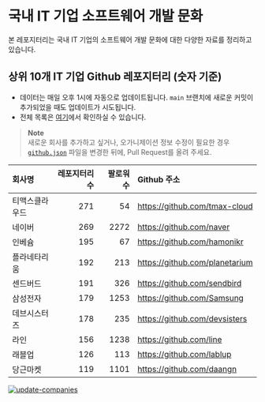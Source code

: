 # 국내 IT 기업 소프트웨어 개발 문화
본 레포지터리는 국내 IT 기업의 소프트웨어 개발 문화에 대한 다양한 자료를 정리하고 있습니다.

## 상위 10개 IT 기업 Github 레포지터리 (숫자 기준)

- 데이터는 매일 오후 1시에 자동으로 업데이트됩니다. `main` 브랜치에 새로운 커밋이 추가되었을 때도 업데이트가 시도됩니다.
- 전체 목록은 [여기](./github.md)에서 확인하실 수 있습니다.

> **Note**<br />
> 새로운 회사를 추가하고 싶거나, 오가니제이션 정보 수정이 필요한 경우 [`github.json`](./github.json) 파일을 변경한 뒤에, Pull Request를 올려 주세요.

<!-- MARKDOWN_TABLE(GITHUB): START -->

| **회사명** | **레포지터리 수** | **팔로워 수** | **Github 주소** |
|:---|---:|---:|:---|
| 티맥스클라우드 | 271 | 54 | https://github.com/tmax-cloud |
| 네이버 | 269 | 2272 | https://github.com/naver |
| 인베슘 | 195 | 67 | https://github.com/hamonikr |
| 플라네타리움 | 192 | 213 | https://github.com/planetarium |
| 센드버드 | 191 | 326 | https://github.com/sendbird |
| 삼성전자 | 179 | 1253 | https://github.com/Samsung |
| 데브시스터즈 | 178 | 235 | https://github.com/devsisters |
| 라인 | 156 | 1238 | https://github.com/line |
| 래블업 | 126 | 113 | https://github.com/lablup |
| 당근마켓 | 119 | 1101 | https://github.com/daangn |

<!-- MARKDOWN_TABLE(GITHUB): END -->

[![update-companies](https://github.com/JunRadish/korea-devculture/actions/workflows/update.yaml/badge.svg?branch=main)](https://github.com/JunRadish/korea-devculture/actions/workflows/update.yaml)